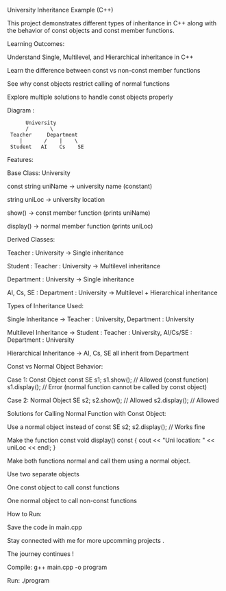 University Inheritance Example (C++)

This project demonstrates different types of inheritance in C++ along with the behavior of const objects and const member functions.

Learning Outcomes:

Understand Single, Multilevel, and Hierarchical inheritance in C++

Learn the difference between const vs non-const member functions

See why const objects restrict calling of normal functions

Explore multiple solutions to handle const objects properly

Diagram : 

          University
          /       \
     Teacher     Department
        |       /    |    \
     Student   AI    Cs    SE


Features:

Base Class: University

const string uniName → university name (constant)

string uniLoc → university location

show() → const member function (prints uniName)

display() → normal member function (prints uniLoc)

Derived Classes:

Teacher : University → Single inheritance

Student : Teacher : University → Multilevel inheritance

Department : University → Single inheritance

AI, Cs, SE : Department : University → Multilevel + Hierarchical inheritance

Types of Inheritance Used:

Single Inheritance → Teacher : University, Department : University

Multilevel Inheritance → Student : Teacher : University, AI/Cs/SE : Department : University

Hierarchical Inheritance → AI, Cs, SE all inherit from Department

Const vs Normal Object Behavior:

Case 1: Const Object
const SE s1;
s1.show(); // Allowed (const function)
s1.display(); // Error (normal function cannot be called by const object)

Case 2: Normal Object
SE s2;
s2.show(); // Allowed
s2.display(); // Allowed

Solutions for Calling Normal Function with Const Object:

Use a normal object instead of const
SE s2;
s2.display(); // Works fine

Make the function const
void display() const {
cout << "Uni location: " << uniLoc << endl;
}

Make both functions normal and call them using a normal object.

Use two separate objects

One const object to call const functions

One normal object to call non-const functions

How to Run:

Save the code in main.cpp

Stay connected with me for more upcomming projects .

The journey continues ! 

Compile:
g++ main.cpp -o program

Run:
./program
